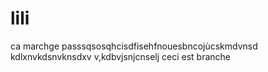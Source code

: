 # lili
ca marchge passsqsosqhcisdfisehfnouesbncojùcskmdvnsd
kdlxnvkdsnvknsdxv
v,kdbvjsnjcnselj
ceci est branche